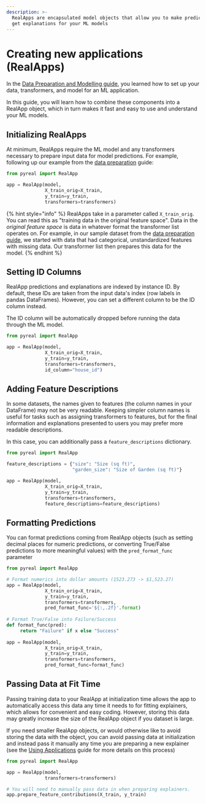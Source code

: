 ```yaml
---
description: >-
  RealApps are encapsulated model objects that allow you to make predictions and
  get explanations for your ML models
---
```


# Creating new applications (RealApps)

In the [Data Preparation and Modelling guide](data-preparation-and-modelling/), you learned how to set up your data, transformers, and model for an ML application.&#x20;

In this guide, you will learn how to combine these components into a RealApp object, which in turn makes it fast and easy to use and understand your ML models.

## Initializing RealApps

At minimum, RealApps require the ML model and any transformers necessary to prepare input data for model predictions. For example, following up our example from the [data preparation](data-preparation-and-modelling/) guide:

```python
from pyreal import RealApp

app = RealApp(model,
              X_train_orig=X_train,
              y_train=y_train, 
              transformers=transformers)
```

{% hint style="info" %}
RealApps take in a parameter called `X_train_orig`. You can read this as "training data in the original feature space". Data in the _original feature space_ is data in whatever format the transformer list operates on. For example, in our sample dataset from the [data preparation guide](data-preparation-and-modelling/), we started with data that had categorical, unstandardized features with missing data. Our transformer list then prepares this data for the model.
{% endhint %}

## Setting ID Columns

RealApp predictions and explanations are indexed by instance ID. By default, these IDs are taken from the input data's index (row labels in pandas DataFrames). However, you can set a different column to be the ID column instead.&#x20;

The ID column will be automatically dropped before running the data through the ML model.

```python
from pyreal import RealApp

app = RealApp(model,
              X_train_orig=X_train,
              y_train=y_train, 
              transformers=transformers,
              id_column="house_id")
```

## Adding Feature Descriptions

In some datasets, the names given to features (the column names in your DataFrame) may not be very readable. Keeping simpler column names is useful for tasks such as assigning transformers to features, but for the final information and explanations presented to users you may prefer more readable descriptions.

In this case, you can additionally pass a `feature_descriptions` dictionary.

```python
from pyreal import RealApp

feature_descriptions = {"size": "Size (sq ft)",
                        "garden_size": "Size of Garden (sq ft)"}

app = RealApp(model,
              X_train_orig=X_train, 
              y_train=y_train,
              transformers=transformers,
              feature_descriptions=feature_descriptions)
```

## Formatting Predictions

You can format predictions coming from RealApp objects (such as setting decimal places for numeric predictions, or converting True/False predictions to more meaningful values) with the `pred_format_func` parameter

```python
from pyreal import RealApp

# Format numerics into dollar amounts (1523.273 -> $1,523.27)
app = RealApp(model,
              X_train_orig=X_train, 
              y_train=y_train,
              transformers=transformers,
              pred_format_func='${:,.2f}'.format)
              
# Format True/False into Failure/Success
def format_func(pred):
     return "Failure" if x else "Success"
     
app = RealApp(model,
              X_train_orig=X_train, 
              y_train=y_train,
              transformers=transformers,
              pred_format_func=format_func)
```

## Passing Data at Fit Time

Passing training data to your RealApp at initialization time allows the app to automatically access this data any time it needs to for fitting explainers, which allows for convenient and easy coding. However, storing this data may greatly increase the size of the RealApp object if you dataset is large.

If you need smaller RealApp objects, or would otherwise like to avoid storing the data with the object, you can avoid passing data at initialization and instead pass it manually any time you are preparing a new explainer (see the [Using Applications](generating-explanations/) guide for more details on this process)

```python
from pyreal import RealApp

app = RealApp(model,
              transformers=transformers)

# You will need to manually pass data in when preparing explainers.
app.prepare_feature_contributions(X_train, y_train)
```

